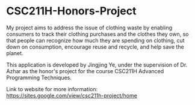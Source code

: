 # CSC211H-Honors-Project

My project aims to address the issue of clothing waste by enabling consumers to track their clothing purchases and the clothes they own, so that people can recognize how much they are spending on clothing, cut down on consumption, encourage reuse and recycle, and help save the planet.

This application is developed by Jingjing Ye, under the supervision of Dr. Azhar as the honor's project for the course CSC211H Advanced Programming Techniques.

Link to website for more information: https://sites.google.com/view/csc211h-project/home
